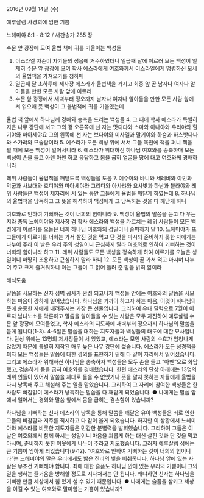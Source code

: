 2016년 09월 14일 (수)

예루살렘 사경회에 임한 기쁨



느헤미야 8:1 - 8:12 / 새찬송가 285 장


수문 앞 광장에 모여 율법 책에 귀를 기울이는 백성들
1. 이스라엘 자손이 자기들의 성읍에 거주하였더니 일곱째 달에 이르러 모든 백성이 일제히 수문 앞 광장에 모여 학사 에스라에게 여호와께서 이스라엘에게 명령하신 모세의 율법책을 가져오기를 청하매 
2. 일곱째 달 초하루에 제사장 에스라가 율법책을 가지고 회중 앞 곧 남자나 여자나 알아들을 만한 모든 사람 앞에 이르러 
3. 수문 앞 광장에서 새벽부터 정오까지 남자나 여자나 알아들을 만한 모든 사람 앞에서 읽으매 뭇 백성이 그 율법책에 귀를 기울였는데 

율법 책 앞에서 하나님께 경배와 송축을 드리는 백성들
4. 그 때에 학사 에스라가 특별히 지은 나무 강단에 서고 그의 곁 오른쪽에 선 자는 맛디댜와 스마와 아나야와 우리야와 힐기야와 마아세야요 그의 왼쪽에 선 자는 브다야와 미사엘과 말기야와 하숨과 하스밧다나와 스가랴와 므술람이라 
5. 에스라가 모든 백성 위에 서서 그들 목전에 책을 펴니 책을 펼 때에 모든 백성이 일어서니라 
6. 에스라가 위대하신 하나님 여호와를 송축하매 모든 백성이 손을 들고 아멘 아멘 하고 응답하고 몸을 굽혀 얼굴을 땅에 대고 여호와께 경배하니라 

레위 사람들이 율법책을 깨닫도록 백성들을 도움
7. 예수아와 바니와 세레뱌와 야민과 악굽과 사브대와 호디야와 마아세야와 그리다와 아사랴와 요사밧과 하난과 블라야와 레위 사람들은 백성이 제자리에 서 있는 동안 그들에게 율법을 깨닫게 하였는데 
8. 하나님의 율법책을 낭독하고 그 뜻을 해석하여 백성에게 그 낭독하는 것을 다 깨닫게 하니 

여호와로 인하여 기뻐하는 것이 너희의 힘이니라
9. 백성이 율법의 말씀을 듣고 다 우는지라 총독 느헤미야와 제사장 겸 학사 에스라와 백성을 가르치는 레위 사람들이 모든 백성에게 이르기를 오늘은 너희 하나님 여호와의 성일이니 슬퍼하지 말
10. 느헤미야가 또 그들에게 이르기를 너희는 가서 살진 것을 먹고 단 것을 마시되 준비하지 못한 자에게는 나누어 주라 이 날은 우리 주의 성일이니 근심하지 말라 여호와로 인하여 기뻐하는 것이 너희의 힘이니라 하고 
11. 레위 사람들도 모든 백성을 정숙하게 하여 이르기를 오늘은 성일이니 마땅히 조용하고 근심하지 말라 하니 
12. 모든 백성이 곧 가서 먹고 마시며 나누어 주고 크게 즐거워하니 이는 그들이 그 읽어 들려 준 말을 밝히 앎이라

해석도움





말씀을 사모하는 신자
성벽 공사가 완성 되고나자 백성들 안에는 여호와의 말씀을 사모하는 마음이 강하게 일어났습니다. 하나님을 가까이 하고자 하는 마음, 이것이 하나님의 뜻에 순종한 자에게 내려주시는 가장 큰 선물입니다. 그리하여 유대 달력으로 7월이 이르자 남녀노소를 막론하고 말씀을 알아들을 수 있는 사람은 모두 자진하여 예루살렘 수문 앞 광장에 모여들었고, 학사 에스라의 지도하에 새벽부터 정오까지 하나님의 말씀을 듣게 됩니다(1-3). 4-6절은 말씀을 대하는 지도자들과 백성들의 태도에 대한 묘사입니다. 단상 위에는 13명의 제사장들이 서 있었고, 에스라는 모인 사람의 수효가 엄청나게 많았기 때문에 특별히 제작된 매우 높은 나무 강단에 섰습니다. 에스라가 모든 성경책을 펴자 모든 백성들은 말씀에 대한 경외를 표현하기 위해 다 같이 자리에서 일어섰습니다. 그리고 에스라가 위해하신 하나님을 송축하자 백성들은 모두 손을 들고 “아멘”으로 화답했고, 겸손하게 몸을 굽혀 여호와를 경배했습니다. 한편 에스라의 단상 아래에는 13명의 레위 인들이 있어서 말씀을 제대로 들을 수 없었거나 뜻을 알지 못하는 자들에게 율법을 다시 낭독해 주고 해설해 주는 일을 맡았습니다. 그리하여 그 자리에 참여한 백성들은 한사람도 빠짐없이 에스라가 낭독하는 말씀을 다 깨닫게 되었습니다.
● 나에게는 말씀 앞에서 일어서는 경외와 말씀 앞에서 몸을 굽히는 겸손함이 있습니까?

하나님을 기뻐하는 신자
에스라의 낭독을 통해 말씀을 깨달은 유아 백성들은 죄로 인한 그들의 비참함과 저주를 직시하고 다 같이 울게 되었습니다. 하지만 이 상황에서 느헤미야와 에스라를 비롯한 지도자들은 민감한 분별력을 발휘했습니다. 그리하여 그들은 이 날은 여호와께서 함께 하시는 성일이니 마음을 괴롭게 하는 대신 살진 것과 단 것을 먹고 마시며, 준비하지 못한 이웃에게 나누어 주라고 지도했습니다. 그러자 예루살렘 성에는 큰 기쁨이 임하게 되었습니다(9-12). “여호와로 인하여 기뻐하는 것이 너희의 힘이니라”는 느헤미야의 말은 우리에게도 밝은 진리의 빛을 비춰줍니다. 하나님 앞에 있는 사람은 무조건 기뻐해야 합니다. 죄에 대한 슬픔도 하나님 안에 있는 우리의 기쁨이나 그의 일을 행하는 즐거움을 방해할 정도로 지나쳐서는 안 됩니다. 왜냐하면 신자는 하나님을 기뻐한 만큼 세상에서 힘 있게 설 수 있기 때문입니다.
● 나에게는 슬픔을 삼키고 세상을 이길 수 있는 여호와로 말미암는 기쁨이 있습니까?